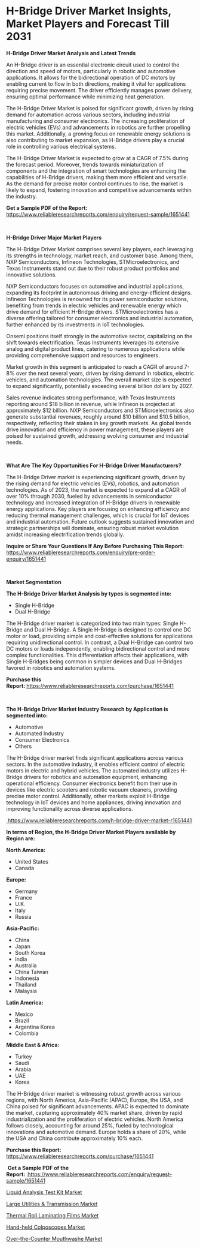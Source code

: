 <p><h1>H-Bridge Driver Market Insights, Market Players and Forecast Till 2031</h1></p><p><strong>H-Bridge Driver Market Analysis and Latest Trends</strong></p>
<p><p>An H-Bridge driver is an essential electronic circuit used to control the direction and speed of motors, particularly in robotic and automotive applications. It allows for the bidirectional operation of DC motors by enabling current to flow in both directions, making it vital for applications requiring precise movement. The driver efficiently manages power delivery, ensuring optimal performance while minimizing heat generation.</p><p>The H-Bridge Driver Market is poised for significant growth, driven by rising demand for automation across various sectors, including industrial manufacturing and consumer electronics. The increasing proliferation of electric vehicles (EVs) and advancements in robotics are further propelling this market. Additionally, a growing focus on renewable energy solutions is also contributing to market expansion, as H-Bridge drivers play a crucial role in controlling various electrical systems. </p><p>The H-Bridge Driver Market is expected to grow at a CAGR of 7.5% during the forecast period. Moreover, trends towards miniaturization of components and the integration of smart technologies are enhancing the capabilities of H-Bridge drivers, making them more efficient and versatile. As the demand for precise motor control continues to rise, the market is likely to expand, fostering innovation and competitive advancements within the industry.</p></p>
<p><strong>Get a Sample PDF of the Report:&nbsp;</strong> <a href="https://www.reliableresearchreports.com/enquiry/request-sample/1651441?utm_campaign=10&utm_medium=2&utm_source=Github&utm_content=ia&utm_term=08122024&utm_id=h-bridge-driver">https://www.reliableresearchreports.com/enquiry/request-sample/1651441</a></p>
<p>&nbsp;</p>
<p><strong>H-Bridge Driver Major Market Players</strong></p>
<p><p>The H-Bridge Driver Market comprises several key players, each leveraging its strengths in technology, market reach, and customer base. Among them, NXP Semiconductors, Infineon Technologies, STMicroelectronics, and Texas Instruments stand out due to their robust product portfolios and innovative solutions.</p><p>NXP Semiconductors focuses on automotive and industrial applications, expanding its footprint in autonomous driving and energy-efficient designs. Infineon Technologies is renowned for its power semiconductor solutions, benefiting from trends in electric vehicles and renewable energy which drive demand for efficient H-Bridge drivers. STMicroelectronics has a diverse offering tailored for consumer electronics and industrial automation, further enhanced by its investments in IoT technologies.</p><p>Onsemi positions itself strongly in the automotive sector, capitalizing on the shift towards electrification. Texas Instruments leverages its extensive analog and digital product lines, catering to numerous applications while providing comprehensive support and resources to engineers.</p><p>Market growth in this segment is anticipated to reach a CAGR of around 7-8% over the next several years, driven by rising demand in robotics, electric vehicles, and automation technologies. The overall market size is expected to expand significantly, potentially exceeding several billion dollars by 2027.</p><p>Sales revenue indicates strong performance, with Texas Instruments reporting around $18 billion in revenue, while Infineon is projected at approximately $12 billion. NXP Semiconductors and STMicroelectronics also generate substantial revenues, roughly around $10 billion and $10.5 billion, respectively, reflecting their stakes in key growth markets. As global trends drive innovation and efficiency in power management, these players are poised for sustained growth, addressing evolving consumer and industrial needs.</p></p>
<p>&nbsp;</p>
<p><strong>What Are The Key Opportunities For H-Bridge Driver Manufacturers?</strong></p>
<p><p>The H-Bridge Driver market is experiencing significant growth, driven by the rising demand for electric vehicles (EVs), robotics, and automation technologies. As of 2023, the market is expected to expand at a CAGR of over 10% through 2030, fueled by advancements in semiconductor technology and increased integration of H-Bridge drivers in renewable energy applications. Key players are focusing on enhancing efficiency and reducing thermal management challenges, which is crucial for IoT devices and industrial automation. Future outlook suggests sustained innovation and strategic partnerships will dominate, ensuring robust market evolution amidst increasing electrification trends globally.</p></p>
<p><strong>Inquire or Share Your Questions If Any Before Purchasing This Report:</strong> <a href="https://www.reliableresearchreports.com/enquiry/pre-order-enquiry/1651441?utm_campaign=10&utm_medium=2&utm_source=Github&utm_content=ia&utm_term=08122024&utm_id=h-bridge-driver">https://www.reliableresearchreports.com/enquiry/pre-order-enquiry/1651441</a></p>
<p>&nbsp;</p>
<p><strong>Market Segmentation</strong></p>
<p><strong>The H-Bridge Driver Market Analysis by types is segmented into:</strong></p>
<p><ul><li>Single H-Bridge</li><li>Dual H-Bridge</li></ul></p>
<p><p>The H-Bridge driver market is categorized into two main types: Single H-Bridge and Dual H-Bridge. A Single H-Bridge is designed to control one DC motor or load, providing simple and cost-effective solutions for applications requiring unidirectional control. In contrast, a Dual H-Bridge can control two DC motors or loads independently, enabling bidirectional control and more complex functionalities. This differentiation affects their applications, with Single H-Bridges being common in simpler devices and Dual H-Bridges favored in robotics and automation systems.</p></p>
<p><strong>Purchase this Report:&nbsp;</strong><a href="https://www.reliableresearchreports.com/purchase/1651441?utm_campaign=10&utm_medium=2&utm_source=Github&utm_content=ia&utm_term=08122024&utm_id=h-bridge-driver">https://www.reliableresearchreports.com/purchase/1651441</a></p>
<p>&nbsp;</p>
<p><strong>The H-Bridge Driver Market Industry Research by Application is segmented into:</strong></p>
<p><ul><li>Automotive</li><li>Automated Industry</li><li>Consumer Electronics</li><li>Others</li></ul></p>
<p><p>The H-Bridge driver market finds significant applications across various sectors. In the automotive industry, it enables efficient control of electric motors in electric and hybrid vehicles. The automated industry utilizes H-Bridge drivers for robotics and automation equipment, enhancing operational efficiency. Consumer electronics benefit from their use in devices like electric scooters and robotic vacuum cleaners, providing precise motor control. Additionally, other markets exploit H-Bridge technology in IoT devices and home appliances, driving innovation and improving functionality across diverse applications.</p></p>
<p><a href="https://www.reliableresearchreports.com/h-bridge-driver-market-r1651441?utm_campaign=10&utm_medium=2&utm_source=Github&utm_content=ia&utm_term=08122024&utm_id=h-bridge-driver">&nbsp;https://www.reliableresearchreports.com/h-bridge-driver-market-r1651441</a></p>
<p><strong>In terms of Region, the H-Bridge Driver Market Players available by Region are:</strong></p>
<p>
    <p> <strong> North America: </strong>
        <ul>
            <li>United States</li>
            <li>Canada</li>
        </ul>
        </p> 
    <p> <strong> Europe: </strong>
        <ul>
            <li>Germany</li>
            <li>France</li>
            <li>U.K.</li>
            <li>Italy</li>
            <li>Russia</li>
        </ul>
        </p> 
    <p> <strong> Asia-Pacific: </strong>
        <ul>
            <li>China</li>
            <li>Japan</li>
            <li>South Korea</li>
            <li>India</li>
            <li>Australia</li>
            <li>China Taiwan</li>
            <li>Indonesia</li>
            <li>Thailand</li>
            <li>Malaysia</li>
        </ul>
        </p> 
    <p> <strong> Latin America: </strong>
        <ul>
            <li>Mexico</li>
            <li>Brazil</li>
            <li>Argentina Korea</li>
            <li>Colombia</li>
        </ul>
        </p> 
    <p> <strong> Middle East & Africa: </strong>
        <ul>
            <li>Turkey</li>
            <li>Saudi</li>
            <li>Arabia</li>
            <li>UAE</li>
            <li>Korea</li>
        </ul>
    </p>
    </p>
<p><p>The H-Bridge driver market is witnessing robust growth across various regions, with North America, Asia-Pacific (APAC), Europe, the USA, and China poised for significant advancements. APAC is expected to dominate the market, capturing approximately 40% market share, driven by rapid industrialization and the proliferation of electric vehicles. North America follows closely, accounting for around 25%, fueled by technological innovations and automotive demand. Europe holds a share of 20%, while the USA and China contribute approximately 10% each.</p></p>
<p><strong>Purchase this Report: </strong><a href="https://www.reliableresearchreports.com/purchase/1651441?utm_campaign=10&utm_medium=2&utm_source=Github&utm_content=ia&utm_term=08122024&utm_id=h-bridge-driver">https://www.reliableresearchreports.com/purchase/1651441</a></p>
<p>&nbsp;<strong>Get a Sample PDF of the Report:&nbsp;&nbsp;</strong><a href="https://www.reliableresearchreports.com/enquiry/request-sample/1651441?utm_campaign=10&utm_medium=2&utm_source=Github&utm_content=ia&utm_term=08122024&utm_id=h-bridge-driver">https://www.reliableresearchreports.com/enquiry/request-sample/1651441</a></p>
<p><strong></strong></p>
<p><p><a href="https://www.linkedin.com/pulse/liquid-analysis-test-kit-market-2024-2031-applications-mj44e?utm_campaign=10&utm_medium=2&utm_source=Github&utm_content=ia&utm_term=08122024&utm_id=h-bridge-driver">Liquid Analysis Test Kit Market</a></p><p><a href="https://www.linkedin.com/pulse/large-utilities-transmission-market-research-report-analyzing-kxune?utm_campaign=10&utm_medium=2&utm_source=Github&utm_content=ia&utm_term=08122024&utm_id=h-bridge-driver">Large Utilities & Transmission Market</a></p><p><a href="https://github.com/mahnoor2003/Market-Research-Report-List-6/blob/main/thermal-roll-laminating-films-market.md?utm_campaign=10&utm_medium=2&utm_source=Github&utm_content=ia&utm_term=08122024&utm_id=h-bridge-driver">Thermal Roll Laminating Films Market</a></p><p><a href="https://www.linkedin.com/pulse/compreh-proposis-fbaif?utm_campaign=10&utm_medium=2&utm_source=Github&utm_content=ia&utm_term=08122024&utm_id=h-bridge-driver">Hand-held Colposcopes Market</a></p><p><a href="https://github.com/ygfu6u/Market-Research-Report-List-1/blob/main/over-the-counter-mouthwashe-market.md?utm_campaign=10&utm_medium=2&utm_source=Github&utm_content=ia&utm_term=08122024&utm_id=h-bridge-driver">Over-the-Counter Mouthwashe Market</a></p></p>